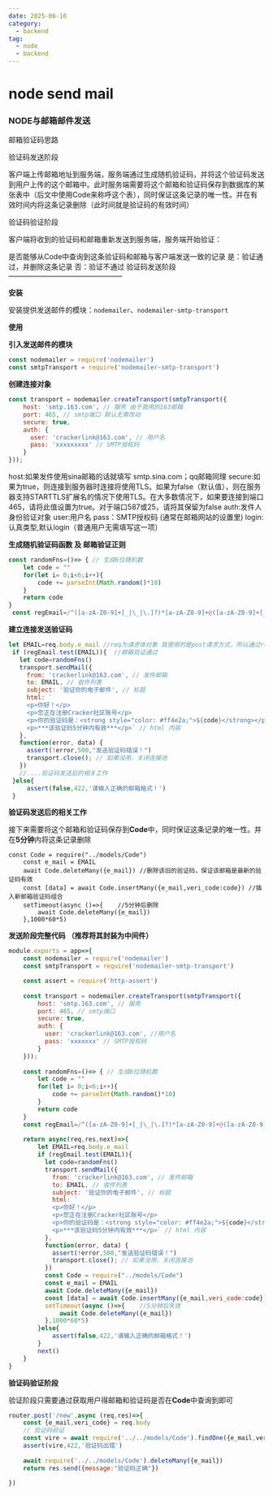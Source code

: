 ```yaml
---
date: 2025-06-16
category:
  - backend
tag:
  - node
  - backend
---
```


# node send mail

### NODE与邮箱邮件发送

邮箱验证码思路

验证码发送阶段

客户端上传邮箱地址到服务端，服务端通过生成随机验证码，并将这个验证码发送到用户上传的这个邮箱中。此时服务端需要将这个邮箱和验证码保存到数据库的某张表中（后文中使用Code来称呼这个表），同时保证这条记录的唯一性。并在有效时间内将这条记录删除（此时间就是验证码的有效时间）

验证码验证阶段

客户端将收到的验证码和邮箱重新发送到服务端，服务端开始验证：

是否能够从Code中查询到这条验证码和邮箱与客户端发送一致的记录
是：验证通过，并删除这条记录
否：验证不通过
验证码发送阶段
————————————————

**安装**

安装提供发送邮件的模块：`nodemailer`、`nodemailer-smtp-transport`

**使用**

**引入发送邮件的模块**

```js
const nodemailer = require('nodemailer')
const smtpTransport = require('nodemailer-smtp-transport')
```

**创建连接对象**

```js
const transport = nodemailer.createTransport(smtpTransport({
    host: 'smtp.163.com', // 服务 由于我用的163邮箱
    port: 465, // smtp端口 默认无需改动
    secure: true,
    auth: {
      user: 'crackerlink@163.com', // 用户名
      pass: 'xxxxxxxxx' // SMTP授权码
    }
}));
```

host:如果发件使用sina邮箱的话就填写 smtp.sina.com；qq邮箱同理
secure:如果为true，则连接到服务器时连接将使用TLS。如果为false（默认值），则在服务器支持STARTTLS扩展名的情况下使用TLS。在大多数情况下，如果要连接到端口465，请将此值设置为true。对于端口587或25，请将其保留为false
auth:发件人身份验证对象
user:用户名
pass：SMTP授权码 (通常在邮箱网站的设置里)
login:认真类型,默认login（普通用户无需填写这一项）



**生成随机验证码函数 及 邮箱验证正则**

```js
const randomFns=()=> { // 生成6位随机数
    let code = ""
    for(let i= 0;i<6;i++){
        code += parseInt(Math.random()*10)
    }
    return code 
}
 const regEmail=/^([a-zA-Z0-9]+[_|\_|\.]?)*[a-zA-Z0-9]+@([a-zA-Z0-9]+[_|\_|\.]?)*[a-zA-Z0-9]+\.[a-zA-Z]{2,3}$/ //验证邮箱正则
```

**建立连接发送验证码**

```js
let EMAIL=req.body.e_mail //req为请求体对象 我使用的是post请求方式，所以通过req.body获取用户提交的邮箱
 if (regEmail.test(EMAIL)){  //邮箱验证通过
   let code=randomFns()
   transport.sendMail({
     from: 'crackerlink@163.com', // 发件邮箱
     to: EMAIL, // 收件列表
     subject: '验证你的电子邮件', // 标题
     html: `
     <p>你好！</p>
     <p>您正在注册Cracker社区账号</p>
     <p>你的验证码是：<strong style="color: #ff4e2a;">${code}</strong></p>
     <p>***该验证码5分钟内有效***</p>` // html 内容
   }, 
   function(error, data) {
     assert(!error,500,"发送验证码错误！")
     transport.close(); // 如果没用，关闭连接池
   })
   //....验证码发送后的相关工作 
 }else{
     assert(false,422,'请输入正确的邮箱格式！')
 }
```

**验证码发送后的相关工作**

接下来需要将这个邮箱和验证码保存到**Code**中，同时保证这条记录的唯一性。并在**5分钟**内将这条记录删除

```
const Code = require("../models/Code")
    const e_mail = EMAIL
    await Code.deleteMany({e_mail}) //删除该旧的验证码，保证该邮箱是最新的验证码有效
    const [data] = await Code.insertMany({e_mail,veri_code:code}) //插入新邮箱验证码组合
    setTimeout(async ()=>{    //5分钟后删除
        await Code.deleteMany({e_mail})
    },1000*60*5)
```

**发送阶段完整代码**
**（推荐将其封装为中间件）**

```js
module.exports = app=>{
    const nodemailer = require('nodemailer')
    const smtpTransport = require('nodemailer-smtp-transport')

    const assert = require('http-assert')
    
    const transport = nodemailer.createTransport(smtpTransport({
        host: 'smtp.163.com', // 服务
        port: 465, // smtp端口
        secure: true,
        auth: {
          user: 'crackerlink@163.com', //用户名
          pass: 'xxxxxxx' // SMTP授权码
        }
    }));
      
    const randomFns=()=> { // 生成6位随机数
        let code = ""
        for(let i= 0;i<6;i++){
            code += parseInt(Math.random()*10)
        }
        return code 
    }
    const regEmail=/^([a-zA-Z0-9]+[_|\_|\.]?)*[a-zA-Z0-9]+@([a-zA-Z0-9]+[_|\_|\.]?)*[a-zA-Z0-9]+\.[a-zA-Z]{2,3}$/ //验证邮箱正则
      
    return async(req,res,next)=>{
        let EMAIL=req.body.e_mail
        if (regEmail.test(EMAIL)){
          let code=randomFns()
          transport.sendMail({
            from: 'crackerlink@163.com', // 发件邮箱
            to: EMAIL, // 收件列表
            subject: '验证你的电子邮件', // 标题
            html: `
            <p>你好！</p>
            <p>您正在注册Cracker社区账号</p>
            <p>你的验证码是：<strong style="color: #ff4e2a;">${code}</strong></p>
            <p>***该验证码5分钟内有效***</p>` // html 内容
          }, 
          function(error, data) {
            assert(!error,500,"发送验证码错误！")
            transport.close(); // 如果没用，关闭连接池
          })        
          const Code = require("../models/Code")
          const e_mail = EMAIL
          await Code.deleteMany({e_mail})
          const [data] = await Code.insertMany({e_mail,veri_code:code})
          setTimeout(async ()=>{    //5分钟后失效
              await Code.deleteMany({e_mail})
          },1000*60*5)
        }else{
            assert(false,422,'请输入正确的邮箱格式！')
        }
        next()
    }
}
```

**验证码验证阶段**

验证阶段只需要通过获取用户得邮箱和验证码是否在**Code**中查询到即可

```js
router.post('/new',async (req,res)=>{
    const {e_mail,veri_code} = req.body
    // 验证码验证
    const vire = await require('../../models/Code').findOne({e_mail,veri_code})
    assert(vire,422,'验证码出错')
    
    await require('../../models/Code').deleteMany({e_mail})
    return res.send({message:"验证码正确"})

})
```